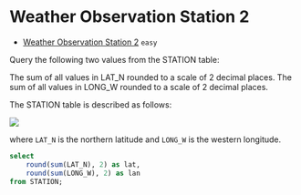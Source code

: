 # Weather Observation Station 2

- [Weather Observation Station 2](https://www.hackerrank.com/challenges/weather-observation-station-2/problem) `easy`

Query the following two values from the STATION table:

The sum of all values in LAT_N rounded to a scale of 2 decimal places.
The sum of all values in LONG_W rounded to a scale of 2 decimal places.

The STATION table is described as follows:

![](https://s3.amazonaws.com/hr-challenge-images/9336/1449345840-5f0a551030-Station.jpg)

where `LAT_N` is the northern latitude and `LONG_W` is the western longitude.

```sql
select 
	round(sum(LAT_N), 2) as lat, 
	round(sum(LONG_W), 2) as lan 
from STATION;
```